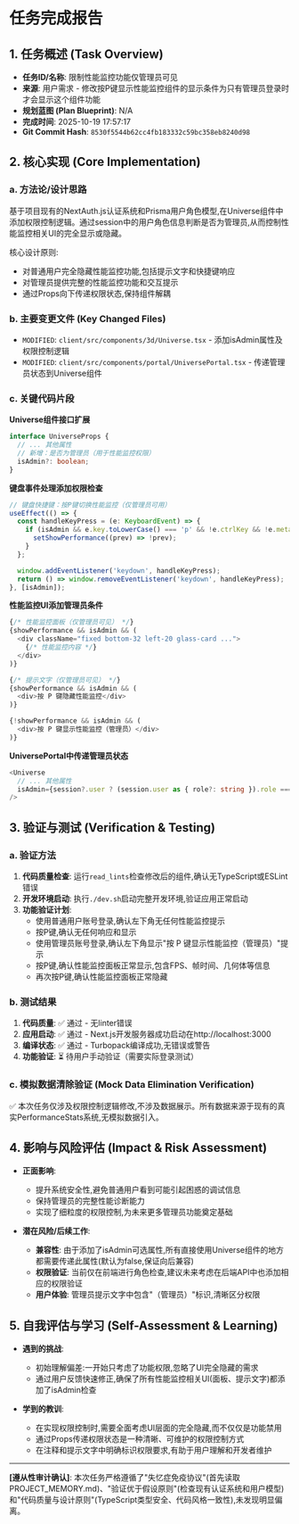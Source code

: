 # 任务完成报告

## 1. 任务概述 (Task Overview)

*   **任务ID/名称**: 限制性能监控功能仅管理员可见
*   **来源**: 用户需求 - 修改按P键显示性能监控组件的显示条件为只有管理员登录时才会显示这个组件功能
*   **规划蓝图 (Plan Blueprint)**: N/A
*   **完成时间**: 2025-10-19 17:57:17
*   **Git Commit Hash**: `8530f5544b62cc4fb183332c59bc358eb8240d98`

## 2. 核心实现 (Core Implementation)

### a. 方法论/设计思路
基于项目现有的NextAuth.js认证系统和Prisma用户角色模型,在Universe组件中添加权限控制逻辑。通过session中的用户角色信息判断是否为管理员,从而控制性能监控相关UI的完全显示或隐藏。

核心设计原则:
- 对普通用户完全隐藏性能监控功能,包括提示文字和快捷键响应
- 对管理员提供完整的性能监控功能和交互提示
- 通过Props向下传递权限状态,保持组件解耦

### b. 主要变更文件 (Key Changed Files)
*   `MODIFIED`: `client/src/components/3d/Universe.tsx` - 添加isAdmin属性及权限控制逻辑
*   `MODIFIED`: `client/src/components/portal/UniversePortal.tsx` - 传递管理员状态到Universe组件

### c. 关键代码片段

**Universe组件接口扩展**
```typescript
interface UniverseProps {
  // ... 其他属性
  // 新增：是否为管理员（用于性能监控权限）
  isAdmin?: boolean;
}
```

**键盘事件处理添加权限检查**
```typescript
// 键盘快捷键：按P键切换性能监控（仅管理员可用）
useEffect(() => {
  const handleKeyPress = (e: KeyboardEvent) => {
    if (isAdmin && e.key.toLowerCase() === 'p' && !e.ctrlKey && !e.metaKey) {
      setShowPerformance((prev) => !prev);
    }
  };

  window.addEventListener('keydown', handleKeyPress);
  return () => window.removeEventListener('keydown', handleKeyPress);
}, [isAdmin]);
```

**性能监控UI添加管理员条件**
```typescript
{/* 性能监控面板（仅管理员可见） */}
{showPerformance && isAdmin && (
  <div className="fixed bottom-32 left-20 glass-card ...">
    {/* 性能监控内容 */}
  </div>
)}

{/* 提示文字（仅管理员可见） */}
{showPerformance && isAdmin && (
  <div>按 P 键隐藏性能监控</div>
)}

{!showPerformance && isAdmin && (
  <div>按 P 键显示性能监控（管理员）</div>
)}
```

**UniversePortal中传递管理员状态**
```typescript
<Universe
  // ... 其他属性
  isAdmin={session?.user ? (session.user as { role?: string }).role === 'ADMIN' : false}
/>
```

## 3. 验证与测试 (Verification & Testing)

### a. 验证方法
1. **代码质量检查**: 运行`read_lints`检查修改后的组件,确认无TypeScript或ESLint错误
2. **开发环境启动**: 执行`./dev.sh`启动完整开发环境,验证应用正常启动
3. **功能验证计划**:
   - 使用普通用户账号登录,确认左下角无任何性能监控提示
   - 按P键,确认无任何响应和显示
   - 使用管理员账号登录,确认左下角显示"按 P 键显示性能监控（管理员）"提示
   - 按P键,确认性能监控面板正常显示,包含FPS、帧时间、几何体等信息
   - 再次按P键,确认性能监控面板正常隐藏

### b. 测试结果
1. **代码质量**: ✅ 通过 - 无linter错误
2. **应用启动**: ✅ 通过 - Next.js开发服务器成功启动在http://localhost:3000
3. **编译状态**: ✅ 通过 - Turbopack编译成功,无错误或警告
4. **功能验证**: ⏳ 待用户手动验证（需要实际登录测试）

### c. 模拟数据清除验证 (Mock Data Elimination Verification)
✅ 本次任务仅涉及权限控制逻辑修改,不涉及数据展示。所有数据来源于现有的真实PerformanceStats系统,无模拟数据引入。

## 4. 影响与风险评估 (Impact & Risk Assessment)

*   **正面影响**: 
    - 提升系统安全性,避免普通用户看到可能引起困惑的调试信息
    - 保持管理员的完整性能诊断能力
    - 实现了细粒度的权限控制,为未来更多管理员功能奠定基础

*   **潜在风险/后续工作**: 
    - **兼容性**: 由于添加了isAdmin可选属性,所有直接使用Universe组件的地方都需要传递此属性(默认为false,保证向后兼容)
    - **权限验证**: 当前仅在前端进行角色检查,建议未来考虑在后端API中也添加相应的权限验证
    - **用户体验**: 管理员提示文字中包含"（管理员）"标识,清晰区分权限

## 5. 自我评估与学习 (Self-Assessment & Learning)

*   **遇到的挑战**: 
    - 初始理解偏差:一开始只考虑了功能权限,忽略了UI完全隐藏的需求
    - 通过用户反馈快速修正,确保了所有性能监控相关UI(面板、提示文字)都添加了isAdmin检查

*   **学到的教训**: 
    - 在实现权限控制时,需要全面考虑UI层面的完全隐藏,而不仅仅是功能禁用
    - 通过Props传递权限状态是一种清晰、可维护的权限控制方式
    - 在注释和提示文字中明确标识权限要求,有助于用户理解和开发者维护

---

**[遵从性审计确认]**: 本次任务严格遵循了"失忆症免疫协议"(首先读取PROJECT_MEMORY.md)、"验证优于假设原则"(检查现有认证系统和用户模型)和"代码质量与设计原则"(TypeScript类型安全、代码风格一致性),未发现明显偏离。

